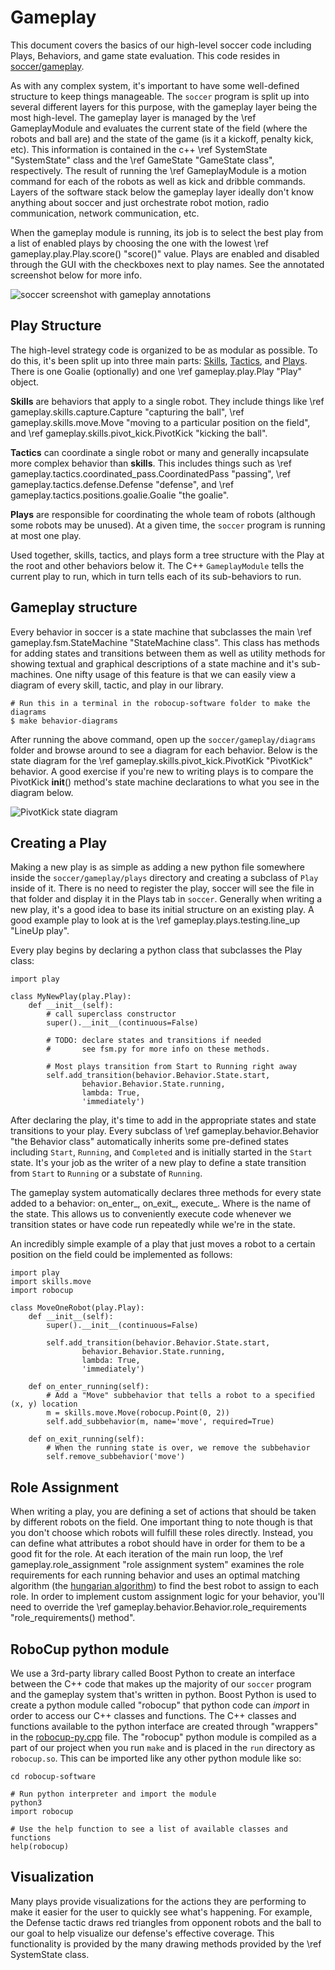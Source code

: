 
# Gameplay

This document covers the basics of our high-level soccer code including Plays, Behaviors, and game state evaluation.  This code resides in [soccer/gameplay](https://github.com/RoboJackets/robocup-software/tree/master/soccer/gameplay).

As with any complex system, it's important to have some well-defined structure to keep things manageable.
The `soccer` program is split up into several different layers for this purpose, with the gameplay layer being the most high-level.
The gameplay layer is managed by the \ref GameplayModule and evaluates the current state of the field (where the robots and ball are) and the state of the game (is it a kickoff, penalty kick, etc).  This information is contained in the c++ \ref SystemState "SystemState" class and the \ref GameState "GameState class", respectively.
The result of running the \ref GameplayModule is a motion command for each of the robots as well as kick and dribble commands.  Layers of the software stack below the gameplay layer ideally don't know anything about soccer and just orchestrate robot motion, radio communication, network communication, etc.

When the gameplay module is running, its job is to select the best play from a list of enabled plays by choosing the one with the lowest \ref gameplay.play.Play.score() "score()" value.  Plays are enabled and disabled through the GUI with the checkboxes next to play names.  See the annotated screenshot below for more info.


![soccer screenshot with gameplay annotations](soccer-with-gameplay-annotations.png)

## Play Structure

The high-level strategy code is organized to be as modular as possible.
To do this, it's been split up into three main parts: [Skills](https://github.com/RoboJackets/robocup-software/blob/master/soccer/gameplay/skills), [Tactics](https://github.com/RoboJackets/robocup-software/blob/master/soccer/gameplay/tactics), and [Plays](https://github.com/RoboJackets/robocup-software/blob/master/soccer/gameplay/plays).
There is one Goalie (optionally) and one \ref gameplay.play.Play "Play" object.

**Skills** are behaviors that apply to a single robot.
They include things like \ref gameplay.skills.capture.Capture "capturing the ball", \ref gameplay.skills.move.Move "moving to a particular position on the field", and \ref gameplay.skills.pivot_kick.PivotKick "kicking the ball".

**Tactics** can coordinate a single robot or many and generally incapsulate more complex behavior than **skills**.  This includes things such as \ref gameplay.tactics.coordinated_pass.CoordinatedPass "passing", \ref gameplay.tactics.defense.Defense "defense", and \ref gameplay.tactics.positions.goalie.Goalie "the goalie".

**Plays** are responsible for coordinating the whole team of robots (although some robots may be unused).  At a given time, the `soccer` program is running at most one play.

Used together, skills, tactics, and plays form a tree structure with the Play at the root and other behaviors below it.  The C++ `GameplayModule` tells the current play to run, which in turn tells each of its sub-behaviors to run.


## Gameplay structure

Every behavior in soccer is a state machine that subclasses the main \ref gameplay.fsm.StateMachine "StateMachine class".
This class has methods for adding states and transitions between them as well as utility methods for showing textual and graphical descriptions of a state machine and it's sub-machines.
One nifty usage of this feature is that we can easily view a diagram of every skill, tactic, and play in our library.

~~~{.sh}
# Run this in a terminal in the robocup-software folder to make the diagrams
$ make behavior-diagrams
~~~

After running the above command, open up the `soccer/gameplay/diagrams` folder and browse around to see a diagram for each behavior.
Below is the state diagram for the \ref gameplay.skills.pivot_kick.PivotKick "PivotKick" behavior.
A good exercise if you're new to writing plays is to compare the PivotKick __init__() method's state machine declarations to what you see in the diagram below.

![PivotKick state diagram](PivotKick-state-diagram.png)


## Creating a Play

Making a new play is as simple as adding a new python file somewhere inside the `soccer/gameplay/plays` directory and creating a subclass of `Play` inside of it.
There is no need to register the play, soccer will see the file in that folder and display it in the Plays tab in `soccer`.
Generally when writing a new play, it's a good idea to base its initial structure on an existing play.
A good example play to look at is the \ref gameplay.plays.testing.line_up "LineUp play".

Every play begins by declaring a python class that subclasses the Play class:

~~~{.py}
import play

class MyNewPlay(play.Play):
    def __init__(self):
        # call superclass constructor
        super().__init__(continuous=False)

        # TODO: declare states and transitions if needed
        #       see fsm.py for more info on these methods.

        # Most plays transition from Start to Running right away
        self.add_transition(behavior.Behavior.State.start,
                behavior.Behavior.State.running,
                lambda: True,
                'immediately')
~~~

After declaring the play, it's time to add in the appropriate states and state transitions to your play.  Every subclass of \ref gameplay.behavior.Behavior "the Behavior class" automatically inherits some pre-defined states including `Start`, `Running`, and `Completed` and is initially started in the `Start` state.  It's your job as the writer of a new play to define a state transition from `Start` to `Running` or a substate of `Running`.

The gameplay system automatically declares three methods for every state added to a behavior: on_enter_<NAME>, on_exit_<NAME>, execute_<NAME>.  Where <NAME> is the name of the state.  This allows us to conveniently execute code whenever we transition states or have code run repeatedly while we're in the state.

An incredibly simple example of a play that just moves a robot to a certain position on the field could be implemented as follows:

~~~{.py}
import play
import skills.move
import robocup

class MoveOneRobot(play.Play):
    def __init__(self):
        super().__init__(continuous=False)

        self.add_transition(behavior.Behavior.State.start,
                behavior.Behavior.State.running,
                lambda: True,
                'immediately')

    def on_enter_running(self):
        # Add a "Move" subbehavior that tells a robot to a specified (x, y) location
        m = skills.move.Move(robocup.Point(0, 2))
        self.add_subbehavior(m, name='move', required=True)

    def on_exit_running(self):
        # When the running state is over, we remove the subbehavior
        self.remove_subbehavior('move')
~~~


## Role Assignment

When writing a play, you are defining a set of actions that should be taken by different robots on the field.
One important thing to note though is that you don't choose which robots will fulfill these roles directly.
Instead, you can define what attributes a robot should have in order for them to be a good fit for the role.
At each iteration of the main run loop, the \ref gameplay.role_assignment "role assignment system" examines the role requirements for each running behavior and uses an optimal matching algorithm (the [hungarian algorithm](https://en.wikipedia.org/wiki/Hungarian_algorithm)) to find the best robot to assign to each role.
In order to implement custom assignment logic for your behavior, you'll need to override the \ref gameplay.behavior.Behavior.role_requirements "role_requirements() method".


## RoboCup python module

We use a 3rd-party library called Boost Python to create an interface between the C++ code that makes up the majority of our `soccer` program and the gameplay system that's written in python.
Boost Python is used to create a python module called "robocup" that python code can *import* in order to access our C++ classes and functions.
The C++ classes and functions available to the python interface are created through "wrappers" in the [robocup-py.cpp](https://github.com/RoboJackets/robocup-software/blob/master/soccer/gameplay/robocup-py.cpp) file.
The "robocup" python module is compiled as a part of our project when you run `make` and is placed in the `run` directory as `robocup.so`.
This can be imported like any other python module like so:

~~~{.sh}
cd robocup-software

# Run python interpreter and import the module
python3
import robocup

# Use the help function to see a list of available classes and functions
help(robocup)
~~~


## Visualization

Many plays provide visualizations for the actions they are performing to make it easier for the user to quickly see what's happening.
For example, the Defense tactic draws red triangles from opponent robots and the ball to our goal to help visualize our defense's effective coverage.
This functionality is provided by the many drawing methods provided by the \ref SystemState class.
